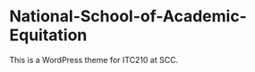 National-School-of-Academic-Equitation
======================================
This is a WordPress theme for ITC210 at SCC.
